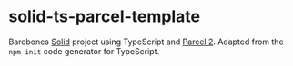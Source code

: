 # solid-ts-parcel-template

Barebones [Solid](https://github.com/solidjs/solid) project using TypeScript and [Parcel 2](https://v2.parceljs.org/). Adapted from the `npm init` code generator for TypeScript.
